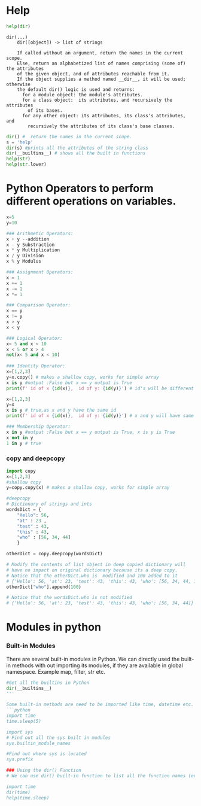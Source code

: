 
# Help
```python
help(dir)
```

```
dir(...)
    dir([object]) -> list of strings

    If called without an argument, return the names in the current scope.
    Else, return an alphabetized list of names comprising (some of) the attributes
    of the given object, and of attributes reachable from it.
    If the object supplies a method named __dir__, it will be used; otherwise
    the default dir() logic is used and returns:
      for a module object: the module's attributes.
      for a class object:  its attributes, and recursively the attributes
        of its bases.
      for any other object: its attributes, its class's attributes, and
        recursively the attributes of its class's base classes.
```

```python
dir() #  return the names in the current scope.
s = 'help'
dir(s) #prints all the attributes of the string class
dir(__builtins__) # shows all the built in functions
help(str)
help(str.lower)  
```  

# Python Operators to perform different operations on variables.
```python
x=5
y=10

### Arithmetic Operators:
x + y --addition
x - y Substraction
x * y Multiplication
x / y Division
x % y Modulus

### Assignment Operators:
x = 1
x += 1
x -= 1
x *= 1

### Comparison Operator:
x == y
x != y
x > y
x < y

### Logical Operator:
x< 5 and x < 10
x < 5 or x > 4
not(x< 5 and x < 10)
 
### Identity Operator:
x=[1,2,3]
y=x.copy() # makes a shallow copy, works for simple array
x is y #output :False but x == y output is True
print(f' id of x {id(x)},  id of y: {id(y)}') # id's will be different

x=[1,2,3]
y=x
x is y # true,as x and y have the same id
print(f' id of x {id(x)},  id of y: {id(y)}') # x and y will have same id's

### Membership Operator:
x in y #output :False but x == y output is True, x is y is True
x not in y
1 in y # true
```

### copy and deepcopy
```python
import copy
x=[1,2,3]
#shallow copy
y=copy.copy(x) # makes a shallow copy, works for simple array

#deepcopy
# Dictionary of strings and ints
wordsDict = {
    "Hello": 56,
    "at" : 23 ,
    "test" : 43,
    "this" : 43,
    "who" : [56, 34, 44]
    }

otherDict = copy.deepcopy(wordsDict)

# Modify the contents of list object in deep copied dictionary will 
# have no impact on original dictionary because its a deep copy.
# Notice that the otherDict.who is  modified and 100 added to it
# {'Hello': 56, 'at': 23, 'test': 43, 'this': 43, 'who': [56, 34, 44, 100]}
otherDict["who"].append(100) 

# Notice that the wordsDict.who is not modified
# {'Hello': 56, 'at': 23, 'test': 43, 'this': 43, 'who': [56, 34, 44]}
```

# Modules in python

### Built-in Modules
There are several built-in modules in Python. We can directly used the built-in methods with out importing its modules,
if they are available in global namespace. Example map, filter, str etc.

```python
#Get all the builtins in Python
dir(__builtins__)
'''

Some built-in methods are need to be imported like time, datetime etc.
```python
import time
time.sleep(5)

import sys
# Find out all the sys built in modules
sys.builtin_module_names

#Find out where sys is located
sys.prefix

### Using the dir() Function
# We can use dir() built-in function to list all the function names (or variable names) in a module. 

import time
dir(time)
help(time.sleep)
```

